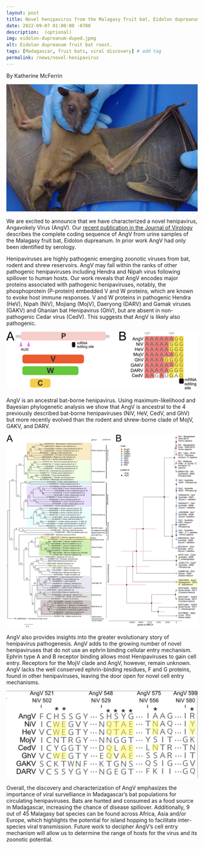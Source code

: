 ```yaml
---
layout: post
title: Novel henipavirus from the Malagasy fruit bat, Eidolon dupreanum!
date: 2022-09-07 01:00:00 -0700
description:  (optional)
img: eidolon-dupreanum-duped.jpeg
alt: Eidolon dupreanum fruit bat roost.
tags: [Madagascar, fruit bats, viral discovery] # add tag
permalink: /news/novel-henipavirus
---
```

By Katherine McFerrin

<img src="/assets/img/eidolon-dupreanum-duped.jpeg" alt="eidolon" class="float-start col-md-5" />


We are excited to announce that we have characterized a novel henipavirus, Angavokely Virus (AngV). Our [recent publication in the Journal of Virology](https://journals.asm.org/doi/epub/10.1128/jvi.00921-22) describes the complete coding sequence of AngV from urine samples of the Malagasy fruit bat, Eidolon dupreanum. In prior work AngV had only been identified by serology.

Henipaviruses are highly pathogenic emerging zoonotic viruses from bat, rodent and shrew reservoirs. AngV may fall within the ranks of other pathogenic henipaviruses including Hendra and Nipah virus following spillover to human hosts. Our work reveals that AngV encodes major proteins associated with pathogenic henipaviruses, notably, the phosphoprotein (P-protein) embedded V and W proteins, which are known to evoke host immune responses. V and W proteins in pathogenic Hendra (HeV), Nipah (NiV), Mojiang (MojV), Daeryong (DARV) and Gamak viruses (GAKV) and Ghanian bat Henipavirus (GhV), but are absent in non-pathogenic Cedar virus (CedV). This suggests that AngV is likely also pathogenic.

<img src="/assets/img/Madera2022Fig3.jpg" alt="pathogenic protein residues" class="float-start col-md-12" />

AngV is an ancestral bat-borne henipavirus. Using maximum-likelihood and Bayesian phylogenetic analysis we show that AngV is ancestral to the 4 previously described bat-borne henipaviruses (NiV, HeV, CedV, and GhV) but more recently evolved than the rodent and shrew-borne clade of MojV, GAKV, and DARV.  

<img src="/assets/img/Madera2022Fig4.jpg" alt="henipavirus phylogenetic trees" class="float-start col-md-12" />

AngV also provides insights into the greater evolutionary story of henipavirus pathogenesis. AngV adds to the growing number of novel henipaviruses that do not use an ephrin binding cellular entry mechanism. Ephrin type A and B receptor binding allows most Henipaviruses to gain cell entry. Receptors for the MojV clade and AngV, however, remain unknown. AngV lacks the well conserved ephrin-binding residues, F and G proteins, found in other henipaviruses, leaving the door open for novel cell entry mechanisms.

<img src="/assets/img/Madera2022Fig5.jpg" alt="ephrin" class="float-start col-md-12" />

Overall, the discovery and characterization of AngV emphasizes the importance of viral survelliance in Madagascar’s bat populations for circulating henipaviruses. Bats are hunted and consumed as a food source in Madagascar, increasing the chance of disease spillover. Additionally, 9 out of 45 Malagasy bat species can be found across Africa, Asia and/or Europe, which highlights the potential for island hopping to facilitate inter-species viral transmission. Future work to decipher AngV’s cell entry mechanism will allow us to determine the range of hosts for the virus and its zoonotic potential.

